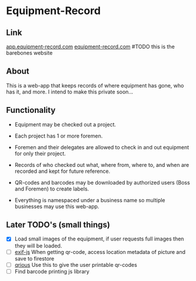 # Equipment-Record
## Link
[app.equipment-record.com](app.equipment-record.com)
[equipment-record.com](equipment-record.com) #TODO this is the barebones website


## About
  This is a web-app that keeps records of where equipment has gone, who has it, and more.
  I intend to make this private soon...


## Functionality
* Equipment may be checked out a project.
* Each project has 1 or more foremen.
* Foremen and their delegates are allowed to check in and out equipment for only their project.
* Records of who checked out what, where from, where to, and when are recorded and kept for future reference.
* QR-codes and barcodes may be downloaded by authorized users (Boss and Foremen) to create labels.
  
* Everything is namespaced under a business name so multiple businesses may use this web-app.


## Later TODO's (small things)
- [x] Load small images of the equipment, if user requests full images then they will be loaded.
- [ ] [exif-js](https://github.com/exif-js/exif-js) When getting qr-code, access location metadata of picture and save to firestore
- [ ] [qrious](https://github.com/neocotic/qrious) Use this to give the user printable qr-codes
- [ ] Find barcode printing js library 
